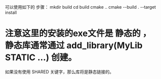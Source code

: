 可以使用如下的 步骤：
mkdir build 
cd  build 
cmake .. 
cmake --build . --target install

# 注意这里的安装的exe文件是 静态的 ，静态库通常通过 add_library(MyLib STATIC ...) 创建。
如果没有使用 SHARED 关键字，那么库将是静态链接的。
